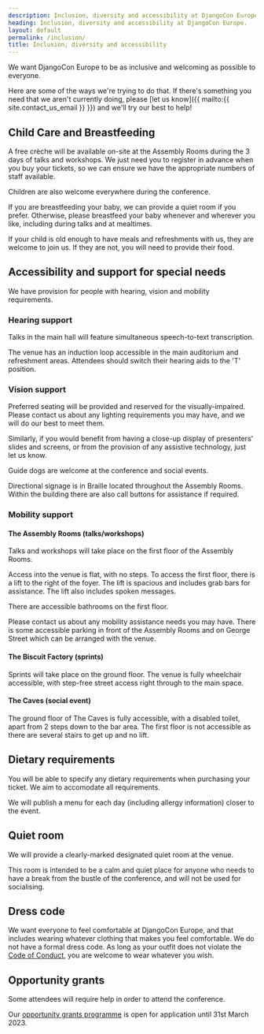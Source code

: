 ```yaml
---
description: Inclusion, diversity and accessibility at DjangoCon Europe.
heading: Inclusion, diversity and accessibility at DjangoCon Europe.
layout: default
permalink: /inclusion/
title: Inclusion, diversity and accessibility
---
```


We want DjangoCon Europe to be as inclusive and welcoming as possible to everyone.

Here are some of the ways we're trying to do that. If there's something you need that
we aren't currently doing, please [let us know]({{ mailto:{{ site.contact_us_email }} }}) and we'll try our best to help!


## Child Care and Breastfeeding

A free crèche will be available on-site at the Assembly Rooms during the 3 days of
talks and workshops.  We just need you to register in advance when you buy your
tickets, so we can ensure we have the appropriate numbers of staff available.

Children are also welcome everywhere during the conference.

If you are breastfeeding your baby, we can provide a quiet room if you prefer. Otherwise, please breastfeed your baby whenever and wherever you like, including during talks and at mealtimes.

If your child is old enough to have meals and refreshments with us, they are welcome to join us. If they are not, you will need to provide their food.


## Accessibility and support for special needs

We have provision for people with hearing, vision and mobility requirements.

### Hearing support

Talks in the main hall will feature simultaneous speech-to-text transcription.

The venue has an induction loop accessible in the main auditorium and refreshment areas.  Attendees should switch their hearing aids to the 'T' position.


### Vision support

Preferred seating will be provided and reserved for the visually-impaired. Please contact us about any lighting requirements you may have, and we will do our best to meet them.

Similarly, if you would benefit from having a close-up display of presenters' slides and screens, or from the provision of any assistive technology, just let us know.

Guide dogs are welcome at the conference and social events.

Directional signage is in Braille located throughout the Assembly Rooms. 
Within the building there are also call buttons for assistance if required.

### Mobility support

#### The Assembly Rooms (talks/workshops)
Talks and workshops will take place on the first floor of the Assembly Rooms.  

Access into the venue is flat, with no steps.  To access the first floor, there is a lift to the right of the foyer. The lift is spacious and includes grab bars for assistance. The lift also includes spoken messages.

There are accessible bathrooms on the first floor.

Please contact us about any mobility assistance needs you may have. There is some accessible parking in front of the Assembly Rooms and on George Street which can be 
arranged with the venue.

#### The Biscuit Factory (sprints)

Sprints will take place on the ground floor.  The venue is fully wheelchair accessible, with step-free street access right through to the main space. 

#### The Caves (social event)

The ground floor of The Caves is fully accessible, with a disabled toilet, apart from 2 steps down to the bar area. The first floor is not accessible as there are several stairs to get up and no lift.


## Dietary requirements

You will be able to specify any dietary requirements when purchasing your ticket.  We aim
to accomodate all requirements.  

We will publish a menu for each day (including allergy information) closer to the event.

## Quiet room

We will provide a clearly-marked designated quiet room at the venue.

This room is intended to be a calm and quiet place for anyone who needs to have a break from the bustle of the conference, and will not be used for socialising.

## Dress code

We want everyone to feel comfortable at DjangoCon Europe, and that includes wearing
whatever clothing that makes you feel comfortable.  We do not have a formal dress code. 
As long as your outfit does not violate the [Code of Conduct](/code-of-conduct), you are welcome to wear whatever you wish.

## Opportunity grants

Some attendees will require help in order to attend the conference. 

Our [opportunity grants programme](/opportunity-grants) is open for application until 31st March 2023.

